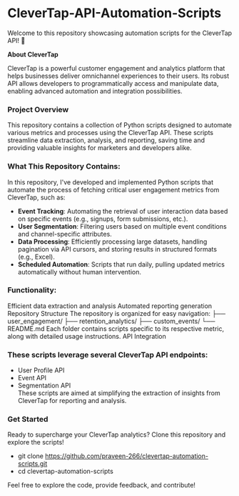 # CleverTap-API-Automation-Scripts

Welcome to this repository showcasing automation scripts for the CleverTap API! 🚀

**About CleverTap**

CleverTap is a powerful customer engagement and analytics platform that helps businesses deliver omnichannel experiences to their users. Its robust API allows developers to programmatically access and manipulate data, enabling advanced automation and integration possibilities.

### Project Overview
This repository contains a collection of Python scripts designed to automate various metrics and processes using the CleverTap API. These scripts streamline data extraction, analysis, and reporting, saving time and providing valuable insights for marketers and developers alike.

### What This Repository Contains:
In this repository, I've developed and implemented Python scripts that automate the process of fetching critical user engagement metrics from CleverTap, such as:
- **Event Tracking**: Automating the retrieval of user interaction data based on specific events (e.g., signups, form submissions, etc.).
- **User Segmentation**: Filtering users based on multiple event conditions and channel-specific attributes.
- **Data Processing**: Efficiently processing large datasets, handling pagination via API cursors, and storing results in structured formats (e.g., Excel).
- **Scheduled Automation**: Scripts that run daily, pulling updated metrics automatically without human intervention.

          

### Functionality:
Efficient data extraction and analysis
Automated reporting generation
Repository Structure
The repository is organized for easy navigation:
├── user_engagement/
├── retention_analytics/
├── custom_events/
└── README.md
Each folder contains scripts specific to its respective metric, along with detailed usage instructions.
API Integration

### These scripts leverage several CleverTap API endpoints:                      
* User Profile API                                   
* Event API                           
* Segmentation API                                                 
These scripts are aimed at simplifying the extraction of insights from CleverTap for reporting and analysis.                                                             

### Get Started                                 
Ready to supercharge your CleverTap analytics? Clone this repository and explore the scripts!                            
* git clone https://github.com/praveen-266/clevertap-automation-scripts.git                               
* cd clevertap-automation-scripts                         

 Feel free to explore the code, provide feedback, and contribute!
